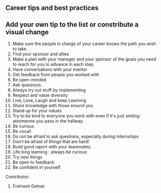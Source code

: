 
## Career tips and best practices

## Add your own tip to the list or constribute a visual change


1. Make sure the people in charge of your career knows the path you wish to take.
1. Find your sponsor and allies
2. Make a plan with your manager and your sponsor of the goals you need to reach for you to advance in each step.
3. Have conversations with your mentor
4. Get feedback from people you worked with
5. Be open-minded
6. Ask questions.
6. Always try out stuff by implementing
6. Respect and value diversity
7. Live, Love, Laugh and keep Learning
6. Share knowledge with those around you
6. Stand up for your values
6. Try to be kind to everyone you work with even if it's just smiling atsomeone you pass in the hallway.
6. Be curious
6. Be vocal!
6. Do not be afraid to ask questions, especially during internships
6. Don't be afraid of things that are hard!
6. Build good raport with your teammates.
7. Life long learning : always be curious 
6. Try new things
6. Be open to feedback
7. Be confident in yourself 

Contributor:
1. Frehiwot Getnet
